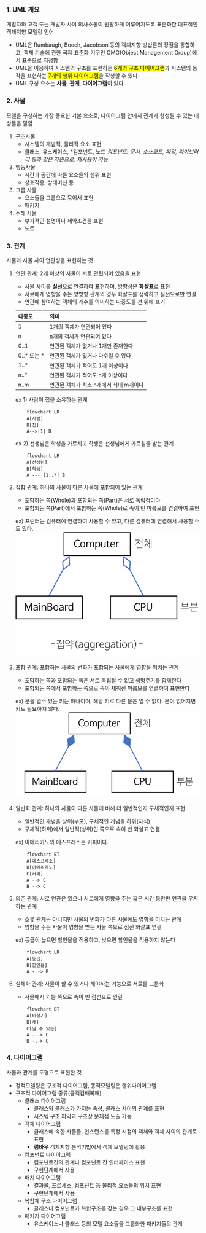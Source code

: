 ### 1. UML 개요
개발자와 고객 또는 개발자 사이 의사소통이 원활하게 이루어지도록 표준화한 대표적인 객체지향 모델링 언어
- UML은 Rumbaugh, Booch, Jacobson 등의 객체지향 방법론의 장점을 통합하고, 객체 기술에 관한 국제 표준화 기구인 OMG(Object Management Group)에서 표준으로 지정함
- UML을 이용하여 시스템의 구조를 표현하는 <span style="background-color:yellow">6개의 구조 다이어그램</span>과 시스템의 동작을 표현하는 <span style="background-color:yellow">7개의 행위 다이어그램</span>을 작성할 수 있다.
- UML 구성 요소는 **사물**, **관계**, **다이어그램**이 있다.

### 2. 사물
모델을 구성하는 가장 중요한 기본 요소로, 다이어그램 안에서 관계가 형성될 수 있는 대상들을 말함
1) 구조사물
    - 시스템의 개념적, 물리적 요소 표현
    - 클래스, 유스케이스, *컴포넌트, 노드
    *컴포넌트: 문서, 소스코드, 파일, 라이브러리 등과 같은 자원으로, 재사용이 가능*
2) 행동사물
    - 시간과 공간에 따른 요소들의 행위 표현
    - 상호작용, 상태머신 등
3) 그룹 사물
    - 요소들을 그룹으로 묶어서 표현
    - 패키지
4) 주해 사물
    - 부가적인 설명이나 제약조건을 표현
    - 노트

### 3. 관계
사물과 사물 사이 연관성을 표현하는 것
1) 연관 관계: 2개 이상의 사물이 서로 관련되어 있음을 표현
    - 사물 사이를 **실선**으로 연결하여 표현하며, 방향성은 **화살표**로 표현
    - 서로에게 영향을 주는 양방향 관계의 경우 화살표를 생략하고 실선으로만 연결
    - 연관에 참여하는 객체의 개수를 의미하는 다중도를 선 위에 표기
    
    |다중도|의미|
    |---|---|
    |1|1개의 객체가 연관되어 있다|
    |n|n개의 객체가 연관되어 있다|
    |0..1|연관된 객체가 없거나 1개만 존재한다|
    |0..* 또는 *|연관된 객체가 없거나 다수일 수 있다|
    |1..*|연관된 객체가 적어도 1개 이상이다|
    |n..*|연관된 객체가 적어도 n개 이상이다|
    |n..m|연관된 객체가 최소 n개에서 최대 m개이다|
    
    ex 1) 사람이 집을 소유하는 관계
    ```mermaid
        flowchart LR
        A[사람]
        B[집]
        A-->|1| B
    ```
    ex 2) 선생님은 학생을 가르치고 학생은 선생님에게 가르침을 받는 관계
    ```mermaid
        flowchart LR
        A[선생님]
        B[학생]
        A --- |1..*| B
    ```

2) 집합 관계: 하나의 사물이 다른 사물에 포함되어 있는 관계
    - 포함하는 쪽(Whole)과 포함되는 쪽(Part)은 서로 독립적이다
    - 포함되는 쪽(Part)에서 포함하는 쪽(Whole)로 속이 빈 마름모를 연결하여 표현

    ex) 프린터는 컴퓨터에 연결하여 사용할 수 있고, 다른 컴퓨터에 연결해서 사용할 수도 있다.
    ![alt text](set-uml-example1.png)

3) 포함 관계: 포함하는 사물의 변화가 포함되는 사물에게 영향을 미치는 관계
    - 포함하는 쪽과 포함되는 쪽은 서로 독립될 수 없고 생명주기를 함께한다
    - 포함되는 쪽에서 포함하는 쪽으로 속이 채워진 마름모를 연결하여 표현한다

    ex) 문을 열수 있는 키는 하나이며, 해당 키로 다른 문은 열 수 없다. 문이 없어지면 키도 필요하지 않다.
    ![alt text](set-uml-example2.png)

4) 일반화 관계: 하나의 사물이 다른 사물에 비해 더 일반적인지 구체적인지 표현
    - 일반적인 개념을 상위(부모), 구체적인 개념을 하위(자식)
    - 구체적(하위)에서 일반적(상위)인 쪽으로 속이 빈 화살표 연결

    ex) 아메리카노와 에스프레소는 커피이다.
    ```mermaid
        flowchart BT
        A[에스프레소]
        B[아메리카노]
        C[커피]
        A --> C
        B --> C
    ```

5) 의존 관계: 서로 연관은 있으나 서로에게 영향을 주는 짧은 시간 동안만 연관을 우지하는 관계
    - 소유 관계는 아니지만 사물의 변화가 다른 사물에도 영향을 미치는 관계
    - 영향을 주는 사물이 영향을 받는 사물 쪽으로 점선 화살표 연결

    ex) 등급이 높으면 할인율을 적용하고, 낮으면 할인율을 적용하지 않는다
    ```mermaid
        flowchart LR
        A[등급]
        B[할인율]
        A -.-> B
    ```

6) 실체화 관계: 사물이 할 수 있거나 해야하는 기능으로 서로를 그룹화
    - 사물에서 기능 쪽으로 속이 빈 점선으로 연결
    ```mermaid
        flowchart BT
        A[비행기]
        B[새]
        C[날 수 있는]
        A -.-> C
        B -.-> C
    ```

### 4. 다이어그램
사물과 관계를 도형으로 표현한 것
- 정적모델링은 구조적 다이어그램, 동적모델링은 행위다이어그램
- 구조적 다이어그램 종류(클객컴배복패)
    - 클래스 다이어그램
        - 클래스와 클래스가 가지는 속성, 클래스 사이의 관계를 표현
        - 시스템 구조 파악과 구조상 문제점 도출 가능
    - 객체 다이어그램
        - 클래스에 속한 사물들, 인스턴스를 특정 시점의 객체와 객체 사이의 관계로 표현
        - **럼바우** 객체지향 분석기법에서 객체 모델링에 활용
    - 컴포넌트 다이어그램
        - 컴포넌트간의 관계나 컴포넌트 간 인터페이스 표현
        - 구현단계에서 사용
    - 배치 다이어그램
        - 결과물, 프로세스, 컴포넌트 등 물리적 요소들의 위치 표현
        - 구현단계에서 사용
    - 복합체 구조 다이어그램
        - 클래스나 컴포넌트가 복합구조를 갖는 경우 그 내부구조를 표현
    - 패키지 다이어그램
        - 유스케이스나 클래스 등의 모델 요소들을 그룹화한 패키지들의 관계